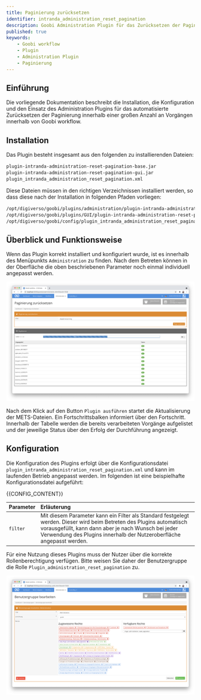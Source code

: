 ```yaml
---
title: Paginierung zurücksetzen
identifier: intranda_administration_reset_pagination
description: Goobi Administration Plugin für das Zurücksetzen der Paginierung für mehrere Vorgänge
published: true
keywords:
    - Goobi workflow
    - Plugin
    - Administration Plugin
    - Paginierung
---
```

## Einführung
Die vorliegende Dokumentation beschreibt die Installation, die Konfiguration und den Einsatz des Administration Plugins für das automatisierte Zurücksetzen der Paginierung innerhalb einer großen Anzahl an Vorgängen innerhalb von Goobi workflow.


## Installation
Das Plugin besteht insgesamt aus den folgenden zu installierenden Dateien:

```bash
plugin-intranda-administration-reset-pagination-base.jar
plugin-intranda-administration-reset-pagination-gui.jar
plugin_intranda_administration_reset_pagination.xml
```

Diese Dateien müssen in den richtigen Verzeichnissen installiert werden, so dass diese nach der Installation in folgenden Pfaden vorliegen:

```bash
/opt/digiverso/goobi/plugins/administration/plugin-intranda-administration-reset-pagination-base.jar
/opt/digiverso/goobi/plugins/GUI/plugin-intranda-administration-reset-pagination-gui.jar
/opt/digiverso/goobi/config/plugin_intranda_administration_reset_pagination.xml
```


## Überblick und Funktionsweise
Wenn das Plugin korrekt installiert und konfiguriert wurde, ist es innerhalb des Menüpunkts `Administration` zu finden. Nach dem Betreten können in der Oberfläche die oben beschriebenen Parameter noch einmal individuell angepasst werden.

![Nutzeroberfläche des Plugins](screen2_de.png)

Nach dem Klick auf den Button `Plugin ausführen` startet die Aktualisierung der METS-Dateien. Ein Fortschrittsbalken informiert über den Fortschritt. Innerhalb der Tabelle werden die bereits verarbeiteten Vorgänge aufgelistet und der jeweilige Status über den Erfolg der Durchführung angezeigt.


## Konfiguration
Die Konfiguration des Plugins erfolgt über die Konfigurationsdatei `plugin_intranda_administration_reset_pagination.xml` und kann im laufenden Betrieb angepasst werden. Im folgenden ist eine beispielhafte Konfigurationsdatei aufgeführt:

{{CONFIG_CONTENT}}

| Parameter | Erläuterung |
| :--- | :--- |
| `filter` | Mit diesem Parameter kann ein Filter als Standard festgelegt werden. Dieser wird beim Betreten des Plugins automatisch vorausgefüllt, kann dann aber je nach Wunsch bei jeder Verwendung des Plugins innerhalb der Nutzeroberfläche angepasst werden. |

Für eine Nutzung dieses Plugins muss der Nutzer über die korrekte Rollenberechtigung verfügen. Bitte weisen Sie daher der Benutzergruppe die Rolle `Plugin_administration_reset_pagination` zu.

![Korrekt zugewiesene Rolle für die Nutzer](screen1_de.png)
